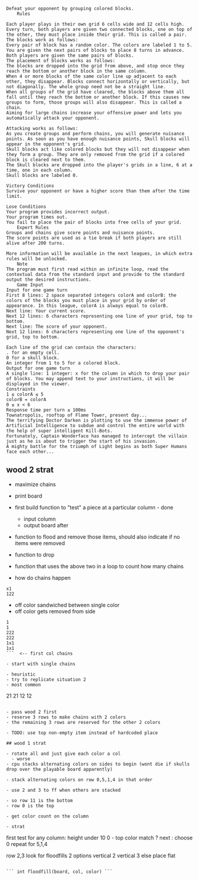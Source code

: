 ``` 	The Goal
Defeat your opponent by grouping colored blocks.
 	Rules

Each player plays in their own grid 6 cells wide and 12 cells high. Every turn, both players are given two connected blocks, one on top of the other, they must place inside their grid. This is called a pair. The blocks work as follows:
Every pair of block has a random color. The colors are labeled 1 to 5.
You are given the next pairs of blocks to place 8 turns in advance.
Both players are given the same pairs of blocks.
The placement of blocks works as follows:
The blocks are dropped into the grid from above, and stop once they reach the bottom or another block in the same column.
When 4 or more blocks of the same color line up adjacent to each other, they disappear. Blocks connect horizontally or vertically, but not diagonally. The whole group need not be a straight line.
When all groups of the grid have cleared, the blocks above them all fall until they reach the bottom or another block. If this causes new groups to form, those groups will also disappear. This is called a chain.
Aiming for large chains increase your offensive power and lets you automatically attack your opponent.

Attacking works as follows:
As you create groups and perform chains, you will generate nuisance points. As soon as you have enough nuisance points, Skull blocks will appear in the opponent's grid.
Skull blocks act like colored blocks but they will not disappear when they form a group. They are only removed from the grid if a colored block is cleared next to them.
The Skull blocks are dropped into the player's grids in a line, 6 at a time, one in each column.
Skull blocks are labeled 0.

Victory Conditions
Survive your opponent or have a higher score than them after the time limit.

Lose Conditions
Your program provides incorrect output.
Your program times out.
You fail to place the pair of blocks into free cells of your grid.
 	Expert Rules
Groups and chains give score points and nuisance points.
The score points are used as a tie break if both players are still alive after 200 turns.

More information will be available in the next leagues, in which extra rules will be unlocked.
 	Note
The program must first read within an infinite loop, read the contextual data from the standard input and provide to the standard output the desired instructions.
 	Game Input
Input for one game turn
First 8 lines: 2 space separated integers colorA and colorB: the colors of the blocks you must place in your grid by order of appearance. In this league, colorA is always equal to colorB.
Next line: Your current score.
Next 12 lines: 6 characters representing one line of your grid, top to bottom.
Next line: The score of your opponent.
Next 12 lines: 6 characters representing one line of the opponent's grid, top to bottom.

Each line of the grid can contain the characters:
. for an empty cell.
0 for a skull block.
An integer from 1 to 5 for a colored block.
Output for one game turn
A single line: 1 integer: x for the column in which to drop your pair of blocks. You may append text to your instructions, it will be displayed in the viewer.
Constraints
1 ≤ colorA ≤ 5
colorB = colorA
0 ≤ x < 6
Response time per turn ≤ 100ms
Townatropolis, rooftop of Flame Tower, present day...
The terrifying Doctor Darken is plotting to use the immense power of Artificial Intelligence to subdue and control the entire world with the help of super intelligent Kill-Bots.
Fortunately, Captain Wonderface has managed to intercept the villain just as he is about to trigger the start of his invasion.
A mighty battle for the triumph of Light begins as both Super Humans face each other...

```

## wood 2 strat

- maximize chains

- print board
- first build function to "test" a piece at a particular column - done
  - input column
  - output board after

- function to flood and remove those items, should also indicate if no items were removed

- function to drop

- function that uses the above two in a loop to count how many chains

- how do chains happen
```
x1
122
```
- off color sandwiched between single color
- off color gets removed from side
```
1
1
222
222
1x1
1x1
```  <-- first col chains

- start with single chains

- heuristic
- try to replicate situation 2
- most common
```
21
21
12
12
```

- pass wood 2 first
- reserve 3 rows to make chains with 2 colors
- the remaining 3 rows are reserved for the other 2 colors

- TODO: use top non-empty item instead of hardcoded place

## wood 1 strat

- rotate all and just give each color a col
  - worse
- cpu stacks alternating colors on sides to begin (wont die if skulls drop over the playable board apparently)

- stack alternating colors on row 0,5,1,4 in that order

- use 2 and 3 to ff when others are stacked

- so row 11 is the bottom
- row 0 is the top

- get color count on the column

- strat
```
first test for any column: height under 10
0 - top color match ? next : choose 0
repeat for 5,1,4

row 2,3 look for floodfills
  2 options
	vertical 2 vertical 3
else place flat
```

``` int floodfill(board, col, color) ```
